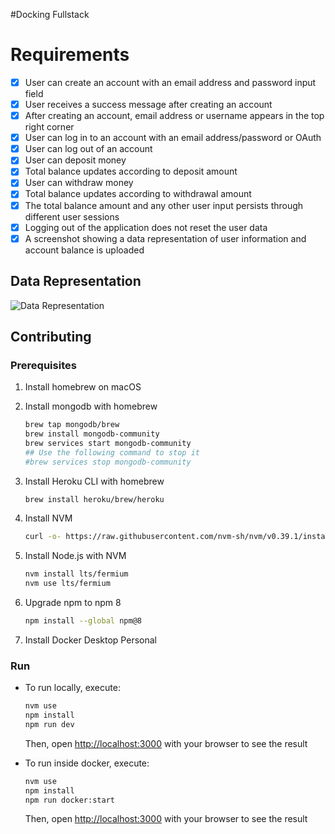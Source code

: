 #Docking Fullstack

# Requirements

- [x] User can create an account with an email address and password input field
- [x] User receives a success message after creating an account
- [x] After creating an account, email address or username appears in the top
    right corner
- [x] User can log in to an account with an email address/password or OAuth
- [x] User can log out of an account
- [x] User can deposit money
- [x] Total balance updates according to deposit amount
- [x] User can withdraw money
- [x] Total balance updates according to withdrawal amount
- [x] The total balance amount and any other user input persists through
    different user sessions
- [x] Logging out of the application does not reset the user data
- [x] A screenshot showing a data representation of user information and account
    balance is uploaded

## Data Representation

![Data Representation](./images/data-representation.png)

## Contributing

### Prerequisites

1. Install homebrew on macOS
2. Install mongodb with homebrew

    ```bash
    brew tap mongodb/brew
    brew install mongodb-community
    brew services start mongodb-community
    ## Use the following command to stop it
    #brew services stop mongodb-community
    ```

3. Install Heroku CLI with homebrew

    ```bash
    brew install heroku/brew/heroku
    ```

4. Install NVM

    ```bash
    curl -o- https://raw.githubusercontent.com/nvm-sh/nvm/v0.39.1/install.sh | bash
    ```

5. Install Node.js with NVM

    ```bash
    nvm install lts/fermium
    nvm use lts/fermium
    ```

6. Upgrade npm to npm 8

    ```bash
    npm install --global npm@8
    ```

7. Install Docker Desktop Personal

### Run

- To run locally, execute:

    ```bash
    nvm use
    npm install
    npm run dev
    ```

    Then, open [http://localhost:3000](http://localhost:3000) with your browser
    to see the result

- To run inside docker, execute:

    ```bash
    nvm use
    npm install
    npm run docker:start
    ```

    Then, open [http://localhost:3000](http://localhost:3000) with your browser
    to see the result
